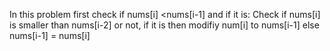 In this problem first check if nums[i] <nums[i-1] and if it is:
Check if nums[i] is smaller than nums[i-2] or not, if it is then modifiy num[i] to nums[i-1]
else
nums[i-1] = nums[i]
​